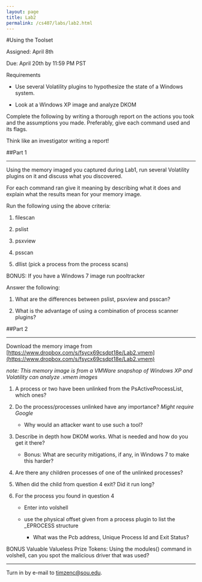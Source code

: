 ```yaml
---
layout: page
title: Lab2
permalink: /cs407/labs/lab2.html
---
```


#Using the Toolset

Assigned: April 8th

Due: April 20th by 11:59 PM PST 

Requirements

- Use several Volatility plugins to hypothesize the state of a Windows system.

- Look at a Windows XP image and analyze DKOM 

Complete the following by writing a thorough report on the actions you took and the assumptions you made. Preferably, give each command used and its flags. 

Think like an investigator writing a report!

##Part 1

---

Using the memory imaged you captured during Lab1, run several Volatility plugins on it and discuss what you discovered. 

For each command ran give it meaning by describing what it does and explain what the results mean for your memory image. 

Run the following using the above criteria:

1. filescan

2. pslist

3. psxview

4. psscan

5. dllist (pick a process from the process scans)

BONUS: If you have a Windows 7 image run pooltracker

Answer the following:

1. What are the differences between pslist, psxview and psscan?

2. What is the advantage of using a combination of process scanner plugins?

##Part 2

---

Download the memory image from [https://www.dropbox.com/s/fsycx69csdpt18e/Lab2.vmem](https://www.dropbox.com/s/fsycx69csdpt18e/Lab2.vmem)

*note: This memory image is from a VMWare snapshop of Windows XP and Volatility can analyze .vmem images*

1. A process or two have been unlinked from the PsActiveProcessList, which ones? 

2. Do the process/processes unlinked have any importance? *Might require Google* 

	- Why would an attacker want to use such a tool?

3. Describe in depth how DKOM works. What is needed and how do you get it there? 

	- Bonus: What are security mitigations, if any, in Windows 7 to make this harder?

4. Are there any children processes of one of the unlinked processes? 

5. When did the child from question 4 exit? Did it run long?

6. For the process you found in question 4

	- Enter into volshell
	
	- use the physical offset given from a process plugin to list the _EPROCESS structure
	
		- What was the Pcb address, Unique Process Id and Exit Status?

BONUS Valuable Valueless Prize Tokens: Using the modules() command in volshell, can you spot the malicious driver that was used?

---



Turn in by e-mail to <a href="mailto:timzenc@sou.edu?Subject=memForensicsLab1" target="_top">timzenc@sou.edu</a>.
